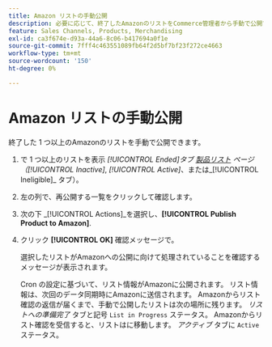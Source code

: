 ```yaml
---
title: Amazon リストの手動公開
description: 必要に応じて、終了したAmazonのリストをCommerce管理者から手動で公開できます。
feature: Sales Channels, Products, Merchandising
exl-id: ca3f674e-d93a-44a6-8c06-b417694a0f1e
source-git-commit: 7fff4c463551089fb64f2d5bf7bf23f272ce4663
workflow-type: tm+mt
source-wordcount: '150'
ht-degree: 0%

---
```


# Amazon リストの手動公開

終了した 1 つ以上のAmazonのリストを手動で公開できます。

1. で 1 つ以上のリストを表示 _[!UICONTROL Ended]_タブ [製品リスト](./managing-product-listings.md) ページ （_[!UICONTROL Inactive]_, _[!UICONTROL Active]_、または_[!UICONTROL Ineligible]_ タブ）。

1. 左の列で、再公開する一覧をクリックして確認します。

1. 次の下 _[!UICONTROL Actions]_を選択し、**[!UICONTROL Publish Product to Amazon]**.

1. クリック **[!UICONTROL OK]** 確認メッセージで。

   選択したリストがAmazonへの公開に向けて処理されていることを確認するメッセージが表示されます。

   Cron の設定に基づいて、リスト情報がAmazonに公開されます。 リスト情報は、次回のデータ同期時にAmazonに送信されます。 Amazonからリスト確認の返信が届くまで、手動で公開したリストは次の場所に残ります。 _リストへの準備完了_ タブと記号 `List in Progress` ステータス。 Amazonからリスト確認を受信すると、リストはに移動します。 _アクティブ_ タブに `Active` ステータス。
